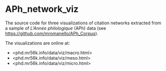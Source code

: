 APh_network_viz
===============

The source code for three visualizations of citation networks extracted from a sample of *L'Année philologique* (APh) data (see <https://github.com/mromanello/APh_Corpus>). 

The visualizations are online at:

* <phd.mr56k.info/data/viz/macro.html>
* <phd.mr56k.info/data/viz/meso.html>
* <phd.mr56k.info/data/viz/micro.html>